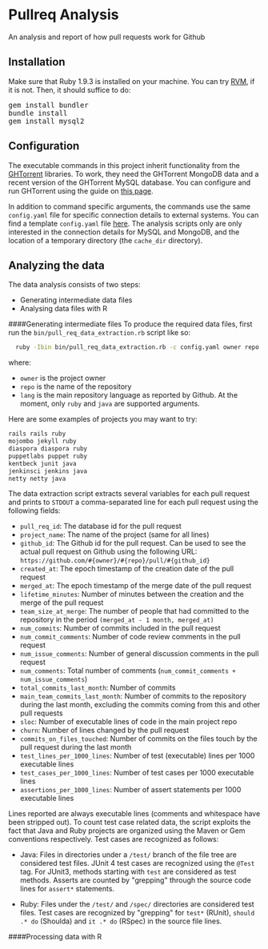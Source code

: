 # Pullreq Analysis

An analysis and report of how pull requests work for Github

## Installation

Make sure that Ruby 1.9.3 is installed on your machine. You can 
try [RVM](https://rvm.io/), if it is not. Then, it should suffice
to do:

<pre>
gem install bundler
bundle install
gem install mysql2
</pre>

## Configuration 

The executable commands in this project inherit functionality from the
[GHTorrent](https://github.com/gousiosg/github-mirror) libraries. 
To work, they need the GHTorrent MongoDB data and a recent version of
the GHTorrent MySQL database. You can configure and run GHTorrent
using the guide on [this page](https://github.com/gousiosg/github-mirror/wiki/Setting-up-a-mirroring-cluster).

In addition to command specific arguments, the commands use the same
`config.yaml` file for specific connection details to external systems.  You
can find a template `config.yaml` file
[here](https://github.com/gousiosg/github-mirror/blob/master/config.yaml.tmpl).
The analysis scripts only are only interested in the connection details for
MySQL and MongoDB, and the location of a temporary directory 
(the `cache_dir` directory).

## Analyzing the data

The data analysis consists of two steps:

* Generating intermediate data files
* Analysing data files with R


####Generating intermediate files
To produce the required data files, first run the
`bin/pull_req_data_extraction.rb` script like so:

```bash
  ruby -Ibin bin/pull_req_data_extraction.rb -c config.yaml owner repo lang
```

where: 
* `owner` is the project owner
* `repo` is the name of the repository
* `lang` is the main repository language as reported by Github. At the moment,
only `ruby` and `java` are supported arguments.

Here are some examples of projects you may want to try:

```bash
rails rails ruby
mojombo jekyll ruby
diaspora diaspora ruby
puppetlabs puppet ruby
kentbeck junit java
jenkinsci jenkins java
netty netty java
```

The data extraction script extracts several variables
for each pull request and prints to `STDOUT` a comma-separated
line for each pull request using the following fields: 

* `pull_req_id`: The database id for the pull request
* `project_name`: The name of the project (same for all lines)
* `github_id`: The Github id for the pull request. Can be used to see the
actual pull request on Github using the following URL:
`https://github.com/#{owner}/#{repo}/pull/#{github_id}`
* `created_at`: The epoch timestamp of the creation date of the pull request
* `merged_at`: The epoch timestamp of the merge date of the pull request
* `lifetime_minutes`: Number of minutes between the creation and the merge of
the pull request
* `team_size_at_merge`: The number of people that had committed to the repository in the period `(merged_at - 1 month, merged_at)` 
* `num_commits`: Number of commits included in the pull request
* `num_commit_comments`: Number of code review comments in the pull request
* `num_issue_comments`: Number of general discussion comments in the pull request
* `num_comments`: Total number of comments (`num_commit_comments + num_issue_comments`)
* `total_commits_last_month`: Number of commits 
* `main_team_commits_last_month`: Number of commits to the repository during
the last month, excluding the commits coming from this and other pull requests
* `sloc`: Number of executable lines of code in the main project repo
* `churn`: Number of lines changed by the pull request
* `commits_on_files_touched`: Number of commits on the files touch by the
pull request during the last month
* `test_lines_per_1000_lines`: Number of test (executable) lines per 1000 executable lines
* `test_cases_per_1000_lines`: Number of test cases per 1000 executable lines
* `assertions_per_1000_lines`: Number of assert statements per 1000
executable lines

Lines reported are always executable lines (comments and whitespace have been
stripped out). To count test case related data, the script 
exploits the fact that Java and Ruby projects are organized using the
Maven or Gem conventions respectively. Test cases are recognized as
follows:

* Java: Files in directories under a `/test/` branch of the file tree are
considered test files. JUnit 4 test cases are recognized using the `@Test`
tag. For JUnit3, methods starting with `test` are considered as test methods.
Asserts are counted by "grepping" through the source code lines for `assert*`
statements.

* Ruby: Files under the `/test/` and `/spec/` directories are considered
test files. Test cases are recognized by "grepping" for `test*` (RUnit),
`should .* do` (Shoulda) and `it .* do` (RSpec) in the source file lines.

####Processing data with R


